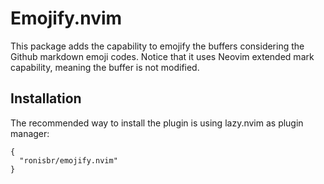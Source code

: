 # Emojify.nvim

This package adds the capability to emojify the buffers considering the Github markdown emoji codes.
Notice that it uses Neovim extended mark capability, meaning the buffer is not modified.

## Installation

The recommended way to install the plugin is using lazy.nvim as plugin manager:

```
{
  "ronisbr/emojify.nvim"
}
```

